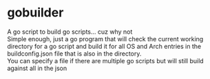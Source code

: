 # gobuilder
A go script to build go scripts... cuz why not  
Simple enough, just a go program that will check the current working directory for a go script and build it for all OS and Arch entries in the buildconfig.json file that is also in the directory.  
You can specify a file if there are multiple go scripts but will still build against all in the json
